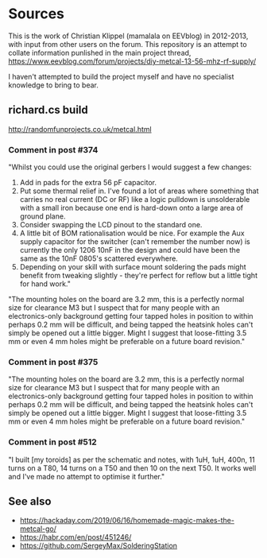 # Sources

This is the work of Christian Klippel (mamalala on EEVblog) in 2012-2013, with input from other users on the forum. This repository is an attempt to collate information punlished in the main project thread, https://www.eevblog.com/forum/projects/diy-metcal-13-56-mhz-rf-supply/

I haven't attempted to build the project myself and have no specialist knowledge to bring to bear.


## richard.cs build

http://randomfunprojects.co.uk/metcal.html

### Comment in post #374

"Whilst you could use the original gerbers I would suggest a few changes:
1) Add in pads for the extra 56 pF capacitor.
2) Put some thermal relief in. I've found a lot of areas where something that carries no real current (DC or RF) like a logic pulldown is unsolderable with a small iron because one end is hard-down onto a large area of ground plane.
3) Consider swapping the LCD pinout to the standard one.
4) A little bit of BOM rationalisation would be nice. For example the Aux supply capacitor for the switcher (can't remember the number now) is currently the only 1206 10nF in the design and could have been the same as the 10nF 0805's scattered everywhere.
5) Depending on your skill with surface mount soldering the pads might benefit from tweaking slightly - they're perfect for reflow but a little tight for hand work."

"The mounting holes on the board are 3.2 mm, this is a perfectly normal size for clearance M3 but I suspect that for many people with an electronics-only background getting four tapped holes in position to within perhaps 0.2 mm will be difficult, and being tapped the heatsink holes can't simply be opened out a little bigger. Might I suggest that loose-fitting 3.5 mm or even 4 mm holes might be preferable on a future board revision."

### Comment in post #375

"The mounting holes on the board are 3.2 mm, this is a perfectly normal size for clearance M3 but I suspect that for many people with an electronics-only background getting four tapped holes in position to within perhaps 0.2 mm will be difficult, and being tapped the heatsink holes can't simply be opened out a little bigger. Might I suggest that loose-fitting 3.5 mm or even 4 mm holes might be preferable on a future board revision."

### Comment in post #512

"I built [my toroids] as per the schematic and notes, with 1uH, 1uH, 400n, 11 turns on a T80, 14 turns on a T50 and then 10 on the next T50. It works well and I've made no attempt to optimise it further."


## See also

- https://hackaday.com/2019/06/16/homemade-magic-makes-the-metcal-go/
- https://habr.com/en/post/451246/
- https://github.com/SergeyMax/SolderingStation
